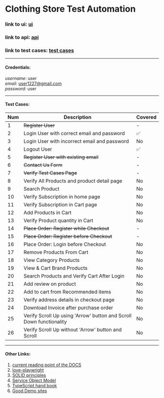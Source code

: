 # Clothing Store Test Automation

### link to ui: [ui](https://www.automationexercise.com/)

### link to api: [api](https://www.automationexercise.com/api_list)

### link to test cases: [test cases](https://www.automationexercise.com/test_cases)

---

#### Credentials:

_username:_ user <br>
_email:_ user1227@gmail.com <br>
_password:_ user <br>

---

#### Test Cases:

| **Num** | **Description**                                                     | **Covered** |
| ------- | ------------------------------------------------------------------- | ----------- |
| 1       | <s> Register User                                                   | -           |
| 2       | Login User with correct email and password                          | ✅          |
| 3       | Login User with incorrect email and password                        | No          |
| 4       | Logout User                                                         | ✅          |
| 5       | <s> Register User with existing email                               | -           |
| 6       | <s> Contact Us Form                                                 | -           |
| 7       | <s> Verify Test Cases Page                                          | -           |
| 8       | Verify All Products and product detail page                         | No          |
| 9       | Search Product                                                      | No          |
| 10      | Verify Subscription in home page                                    | No          |
| 11      | Verify Subscription in Cart page                                    | No          |
| 12      | Add Products in Cart                                                | No          |
| 13      | Verify Product quantity in Cart                                     | No          |
| 14      | <s> Place Order: Register while Checkout                            | -           |
| 15      | <s> Place Order: Register before Checkout                           | -           |
| 16      | Place Order: Login before Checkout                                  | No          |
| 17      | Remove Products From Cart                                           | No          |
| 18      | View Category Products                                              | No          |
| 19      | View & Cart Brand Products                                          | No          |
| 20      | Search Products and Verify Cart After Login                         | No          |
| 21      | Add review on product                                               | No          |
| 22      | Add to cart from Recommended items                                  | No          |
| 23      | Verify address details in checkout page                             | No          |
| 24      | Download Invoice after purchase order                               | No          |
| 25      | Verify Scroll Up using 'Arrow' button and Scroll Down functionality | No          |
| 26      | Verify Scroll Up without 'Arrow' button and Scroll                  | No          |

---

#### Other Links:

1. [current reading point of the DOCS](https://playwright.dev/docs/codegen-intro)
2. [love-playwright](https://www.houseful.blog/posts/2023/test-framework-migration/)
3. [SOLID principles](https://www.freecodecamp.org/news/solid-principles-explained-in-plain-english/)
4. [Service Object Model](https://www.linkedin.com/pulse/service-object-model-itay-melamed/)
5. [TypeScript hand book](https://www.typescriptlang.org/docs/handbook/2/everyday-types.html)
6. [Good Demo sites](https://www.davidmello.com/best-websites-for-practicing-test-automation)

